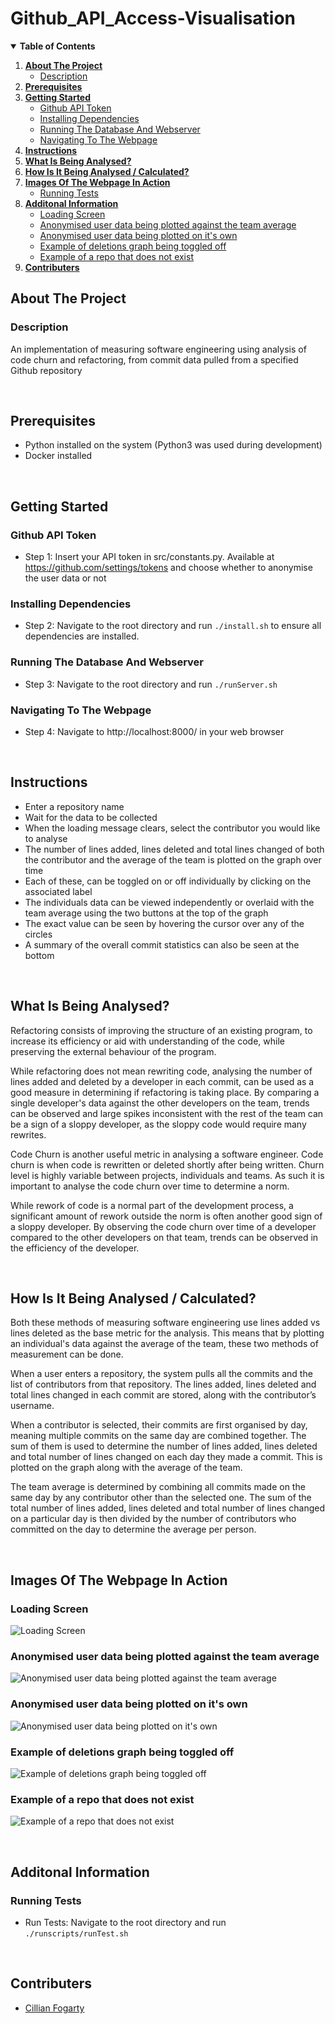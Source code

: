 <!-- Title -->
# Github_API_Access-Visualisation

<!-- Table of Contents -->
<details open="open">
  <summary><b>Table of Contents</b></summary>
  <ol>
    <li>
      <a href="#about-the-project"><b>About The Project</b></a>
      <ul>
        <li><a href="#description">Description</a></li>
      </ul>
    </li>
    <li><a href="#prerequisites"><b>Prerequisites</b></a></li>
    <li>
      <a href="#getting-started"><b>Getting Started</b></a>
      <ul>
	      <li><a href="#github-api-token">Github API Token</a></li>
	      <li><a href="#installing-dependencies">Installing Dependencies</a></li>
        <li><a href="#running-the-database-and-webserver">Running The Database And Webserver</a></li>
        <li><a href="#navigating-to-the-webpage">Navigating To The Webpage</a></li>
      </ul>
    </li>
    <li><a href="#instructions"><b>Instructions</b></a></li>
    <li><a href="#what-is-being-analysed"><b>What Is Being Analysed?</b></a></li>
    <li><a href="#how-is-it-being-analysed--calculated"><b>How Is It Being Analysed / Calculated?</b></a></li>
    <li>
      <a href="#images-of-the-webpage-in-action"><b>Images Of The Webpage In Action</b></a>
      <ul>
	      <li><a href="#running-tests">Running Tests</a></li>
      </ul>
    </li>
	<li>
      <a href="#additonal-information"><b>Additonal Information</b></a>
      <ul>
	      <li><a href="#loading-screen">Loading Screen</a></li>
	      <li><a href="#anonymised-user-data-being-plotted-against-the-team-average">Anonymised user data being plotted against the team average</a></li>
	      <li><a href="#anonymised-user-data-being-plotted-on-its-own">Anonymised user data being plotted on it's own</a></li>
	      <li><a href="#example-of-deletions-graph-being-toggled-off">Example of deletions graph being toggled off</a></li>
	      <li><a href="#example-of-a-repo-that-does-not-exist">Example of a repo that does not exist</a></li>
      </ul>
    </li>
    <li><a href="#contributers"><b>Contributers</b></a></li>
  </ol>
</details>

<!-- About The Project -->
## About The Project

### Description
An implementation of measuring software engineering using analysis of code churn and refactoring, from commit data pulled from a specified Github repository


<br/>


<!-- Prerequisites -->
## Prerequisites

* Python installed on the system (Python3 was used during development)
* Docker installed


<br/>


<!-- Getting Started -->
## Getting Started

### Github API Token
* Step 1: Insert your API token in src/constants.py. Available at https://github.com/settings/tokens and choose whether to anonymise the user data or not

### Installing Dependencies
* Step 2: Navigate to the root directory and run `./install.sh` to ensure all dependencies are installed.

### Running The Database And Webserver
* Step 3: Navigate to the root directory and run `./runServer.sh`

### Navigating To The Webpage
* Step 4: Navigate to http://localhost:8000/ in your web browser


<br/>


<!-- Instructions -->
## Instructions

* Enter a repository name
* Wait for the data to be collected
* When the loading message clears, select the contributor you would like to analyse
* The number of lines added, lines deleted and total lines changed of both the contributor and the average of the team is plotted on the graph over time
* Each of these, can be toggled on or off individually by clicking on the associated label
* The individuals data can be viewed independently or overlaid with the team average using the two buttons at the top of the graph
* The exact value can be seen by hovering the cursor over any of the circles
* A summary of the overall commit statistics can also be seen at the bottom


<br/>


<!-- What is being analysed? -->
## What Is Being Analysed?

Refactoring consists of improving the structure of an existing program, to increase its efficiency or aid with understanding of the code, while preserving the external behaviour of the program.<br/>

While refactoring does not mean rewriting code, analysing the number of lines added and deleted by a developer in each commit, can be used as a good measure in determining if refactoring is taking place. By comparing a single developer's data against the other developers on the team, trends can be observed and large spikes inconsistent with the rest of the team can be a sign of a sloppy developer, as the sloppy code would require many rewrites.<br/>

Code Churn is another useful metric in analysing a software engineer. Code churn is when code is rewritten or deleted shortly after being written. Churn level is highly variable between projects, individuals and teams. As such it is important to analyse the code churn over time to determine a norm.<br/>

While rework of code is a normal part of the development process, a significant amount of rework outside the norm is often another good sign of a sloppy developer. By observing the code churn over time of a developer compared to the other developers on that team, trends can be observed in the efficiency of the developer.


<br/>


<!-- How is it being analysed? -->
## How Is It Being Analysed / Calculated?

Both these methods of measuring software engineering use lines added vs lines deleted as the base metric for the analysis. This means that by plotting an individual's data against the average of the team, these two methods of measurement can be done.<br/>

When a user enters a repository, the system pulls all the commits and the list of contributors from that repository. The lines added, lines deleted and total lines changed in each commit are stored, along with the contributor’s username.<br/>

When a contributor is selected, their commits are first organised by day, meaning multiple commits on the same day are combined together. The sum of them is used to determine the number of lines added, lines deleted and total number of lines changed on each day they made a commit. This is plotted on the graph along with the average of the team.<br/>

The team average is determined by combining all commits made on the same day by any contributor other than the selected one. The sum of the total number of lines added, lines deleted and total number of lines changed on a particular day is then divided by the number of contributors who committed on the day to determine the average per person.


<br/>


<!-- Images Of The Webpage In Action -->
## Images Of The Webpage In Action

### Loading Screen
![Loading Screen](https://github.com/cillfog1/Github_API_Access-Visualisation/blob/main/images/Loading%20Screen.PNG)

### Anonymised user data being plotted against the team average
![Anonymised user data being plotted against the team average](https://github.com/cillfog1/Github_API_Access-Visualisation/blob/main/images/Anonymised%20user%20data%20being%20plotted%20against%20the%20team%20average.PNG)

### Anonymised user data being plotted on it's own
![Anonymised user data being plotted on it's own](https://github.com/cillfog1/Github_API_Access-Visualisation/blob/main/images/Anonymised%20user%20data%20being%20plotted%20on%20it's%20own.PNG)

### Example of deletions graph being toggled off
![Example of deletions graph being toggled off](https://github.com/cillfog1/Github_API_Access-Visualisation/blob/main/images/Example%20of%20deletions%20graph%20being%20toggled%20off.PNG)

### Example of a repo that does not exist
![Example of a repo that does not exist](https://github.com/cillfog1/Github_API_Access-Visualisation/blob/main/images/Example%20of%20a%20repo%20that%20does%20not%20exist.PNG)
 

<br/>


<!-- Additonal Information -->
## Additonal Information

### Running Tests
* Run Tests: Navigate to the root directory and run `./runscripts/runTest.sh`


<br/>


<!-- Contributers -->
## Contributers
* [Cillian Fogarty](https://github.com/cillfog1)
